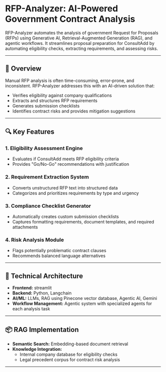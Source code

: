 # RFP-Analyzer: AI-Powered Government Contract Analysis

RFP-Analyzer automates the analysis of government Request for Proposals (RFPs) using Generative AI, Retrieval-Augmented Generation (RAG), and agentic workflows. It streamlines proposal preparation for ConsultAdd by automating eligibility checks, extracting requirements, and assessing risks.

---

## 🚀 Overview

Manual RFP analysis is often time-consuming, error-prone, and inconsistent. RFP-Analyzer addresses this with an AI-driven solution that:

- Verifies eligibility against company qualifications
- Extracts and structures RFP requirements
- Generates submission checklists
- Identifies contract risks and provides mitigation suggestions

---

## 🔍 Key Features

### 1. **Eligibility Assessment Engine**
- Evaluates if ConsultAdd meets RFP eligibility criteria
- Provides "Go/No-Go" recommendations with justification

### 2. **Requirement Extraction System**
- Converts unstructured RFP text into structured data
- Categorizes and prioritizes requirements by type and urgency

### 3. **Compliance Checklist Generator**
- Automatically creates custom submission checklists
- Captures formatting requirements, document templates, and required attachments

### 4. **Risk Analysis Module**
- Flags potentially problematic contract clauses
- Recommends balanced language alternatives

---

## 🧠 Technical Architecture

- **Frontend:** streamlit 
- **Backend:** Python, Langchain
- **AI/ML:** LLMs, RAG using Pinecone vector database, Agentic AI, Gemini 
- **Workflow Management:** Agentic system with specialized agents for each analysis task

---

## 📦 RAG Implementation

- **Semantic Search:** Embedding-based document retrieval  
- **Knowledge Integration:** 
  - Internal company database for eligibility checks  
  - Legal precedent corpus for contract risk analysis  

---
